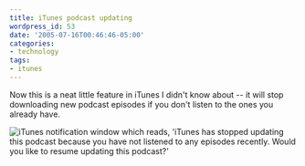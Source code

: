 ```yaml
---
title: iTunes podcast updating
wordpress_id: 53
date: '2005-07-16T00:46:46-05:00'
categories:
- technology
tags:
- itunes
---
```

Now this is a neat little feature in iTunes I didn't know about -- it will stop downloading new podcast episodes if you
don't listen to the ones you already have.

<img src="itunes-podcasts.jpg" alt="iTunes notification window which reads, 'iTunes has stopped updating this podcast
because you have not listened to any episodes recently.  Would you like to resume updating this podcast?'" />
